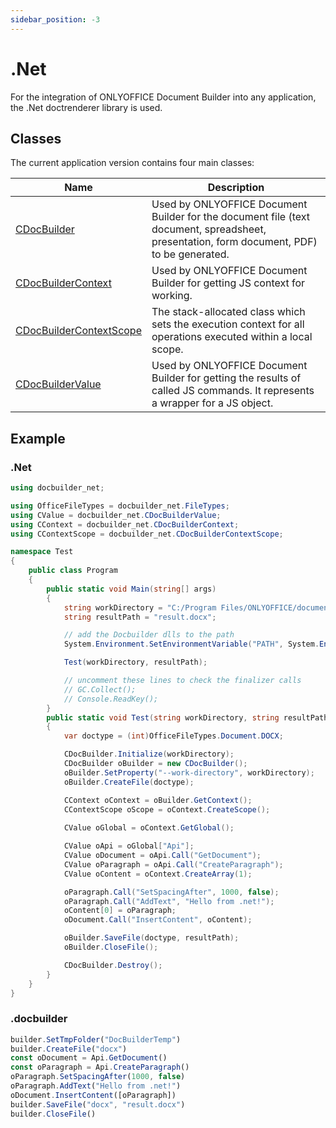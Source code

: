 ```yaml
---
sidebar_position: -3
---
```


# .Net

For the integration of ONLYOFFICE Document Builder into any application, the .Net doctrenderer library is used.

## Classes

The current application version contains four main classes:

| **Name**                                                                      | **Description**                                                                                                                           |
| ----------------------------------------------------------------------------- | ----------------------------------------------------------------------------------------------------------------------------------------- |
| [CDocBuilder](CDocBuilder/CDocBuilder.md)                                     | Used by ONLYOFFICE Document Builder for the document file (text document, spreadsheet, presentation, form document, PDF) to be generated. |
| [CDocBuilderContext](CDocBuilderContext/CDocBuilderContext.md)                | Used by ONLYOFFICE Document Builder for getting JS context for working.                                                                   |
| [CDocBuilderContextScope](CDocBuilderContextScope/CDocBuilderContextScope.md) | The stack-allocated class which sets the execution context for all operations executed within a local scope.                              |
| [CDocBuilderValue](CDocBuilderValue/CDocBuilderValue.md)                      | Used by ONLYOFFICE Document Builder for getting the results of called JS commands. It represents a wrapper for a JS object.               |

## Example

### .Net

```cs
using docbuilder_net;

using OfficeFileTypes = docbuilder_net.FileTypes;
using CValue = docbuilder_net.CDocBuilderValue;
using CContext = docbuilder_net.CDocBuilderContext;
using CContextScope = docbuilder_net.CDocBuilderContextScope;

namespace Test
{
    public class Program
    {
        public static void Main(string[] args)
        {
            string workDirectory = "C:/Program Files/ONLYOFFICE/documentBuilder";
            string resultPath = "result.docx";

            // add the Docbuilder dlls to the path
            System.Environment.SetEnvironmentVariable("PATH", System.Environment.GetEnvironmentVariable("PATH") + ";" + workDirectory);

            Test(workDirectory, resultPath);

            // uncomment these lines to check the finalizer calls
            // GC.Collect();
            // Console.ReadKey();
        }
        public static void Test(string workDirectory, string resultPath)
        {
            var doctype = (int)OfficeFileTypes.Document.DOCX;

            CDocBuilder.Initialize(workDirectory);
            CDocBuilder oBuilder = new CDocBuilder();
            oBuilder.SetProperty("--work-directory", workDirectory);
            oBuilder.CreateFile(doctype);

            CContext oContext = oBuilder.GetContext();
            CContextScope oScope = oContext.CreateScope();
          
            CValue oGlobal = oContext.GetGlobal();

            CValue oApi = oGlobal["Api"];
            CValue oDocument = oApi.Call("GetDocument");
            CValue oParagraph = oApi.Call("CreateParagraph");
            CValue oContent = oContext.CreateArray(1);

            oParagraph.Call("SetSpacingAfter", 1000, false);
            oParagraph.Call("AddText", "Hello from .net!");
            oContent[0] = oParagraph;
            oDocument.Call("InsertContent", oContent);

            oBuilder.SaveFile(doctype, resultPath);
            oBuilder.CloseFile();

            CDocBuilder.Destroy();
        }
    }
}
```

### .docbuilder

```ts
builder.SetTmpFolder("DocBuilderTemp")
builder.CreateFile("docx")
const oDocument = Api.GetDocument()
const oParagraph = Api.CreateParagraph()
oParagraph.SetSpacingAfter(1000, false)
oParagraph.AddText("Hello from .net!")
oDocument.InsertContent([oParagraph])
builder.SaveFile("docx", "result.docx")
builder.CloseFile()
```
